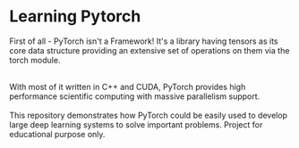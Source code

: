 # Learning Pytorch
First of all - PyTorch isn't a Framework!
It's a library having tensors as its core data structure providing an extensive set of operations on them via the torch module.
<br/>

<br/>
With most of it written in C++ and CUDA, PyTorch provides high performance scientific computing with massive parallelism support.
<br/>
<br/>
This repository demonstrates how PyTorch could be easily used to develop large deep learning systems to solve important problems. 
Project for educational purpose only.
